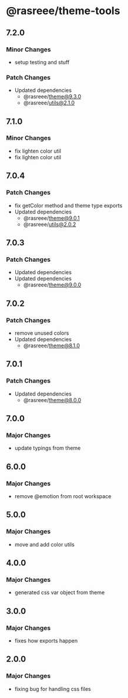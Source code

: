 # @rasreee/theme-tools

## 7.2.0

### Minor Changes

- setup testing and stuff

### Patch Changes

- Updated dependencies
  - @rasreee/theme@9.3.0
  - @rasreee/utils@2.1.0

## 7.1.0

### Minor Changes

- fix lighten color util
- fix lighten color util

## 7.0.4

### Patch Changes

- fix getColor method and theme type exports
- Updated dependencies
  - @rasreee/theme@9.0.1
  - @rasreee/utils@2.0.2

## 7.0.3

### Patch Changes

- Updated dependencies
- Updated dependencies
  - @rasreee/theme@9.0.0

## 7.0.2

### Patch Changes

- remove unused colors
- Updated dependencies
  - @rasreee/theme@8.1.0

## 7.0.1

### Patch Changes

- Updated dependencies
  - @rasreee/theme@8.0.0

## 7.0.0

### Major Changes

- update typings from theme

## 6.0.0

### Major Changes

- remove @emotion from root workspace

## 5.0.0

### Major Changes

- move and add color utils

## 4.0.0

### Major Changes

- generated css var object from theme

## 3.0.0

### Major Changes

- fixes how exports happen

## 2.0.0

### Major Changes

- fixing bug for handling css files
